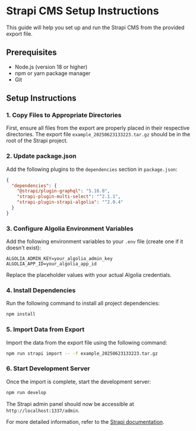# Strapi CMS Setup Instructions

This guide will help you set up and run the Strapi CMS from the provided export file.

## Prerequisites

- Node.js (version 18 or higher)
- npm or yarn package manager
- Git

## Setup Instructions

### 1. Copy Files to Appropriate Directories

First, ensure all files from the export are properly placed in their respective directories. The export file `example_20250623133223.tar.gz` should be in the root of the Strapi project.

### 2. Update package.json

Add the following plugins to the `dependencies` section in `package.json`:

```json
{
  "dependencies": {
    "@strapi/plugin-graphql": "5.16.0",
    "strapi-plugin-multi-select": "^2.1.1",
    "strapi-plugin-strapi-algolia": "^2.0.4"
  }
}
```

### 3. Configure Algolia Environment Variables

Add the following environment variables to your `.env` file (create one if it doesn't exist):

```env
ALGOLIA_ADMIN_KEY=your_algolia_admin_key
ALGOLIA_APP_ID=your_algolia_app_id
```

Replace the placeholder values with your actual Algolia credentials.

### 4. Install Dependencies

Run the following command to install all project dependencies:

```bash
npm install
```

### 5. Import Data from Export

Import the data from the export file using the following command:

```bash
npm run strapi import -- -f example_20250623133223.tar.gz
```

### 6. Start Development Server

Once the import is complete, start the development server:

```bash
npm run develop
```

The Strapi admin panel should now be accessible at `http://localhost:1337/admin`.


For more detailed information, refer to the [Strapi documentation](https://docs.strapi.io/). 